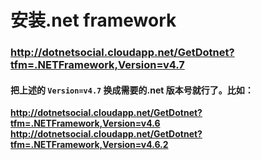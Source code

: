 安装.net framework
==========================




### http://dotnetsocial.cloudapp.net/GetDotnet?tfm=.NETFramework,Version=v4.7
#### 把上述的 `Version=v4.7` 换成需要的.net 版本号就行了。比如：<br />
**http://dotnetsocial.cloudapp.net/GetDotnet?tfm=.NETFramework,Version=v4.6** <br />
**http://dotnetsocial.cloudapp.net/GetDotnet?tfm=.NETFramework,Version=v4.6.2** <br />
